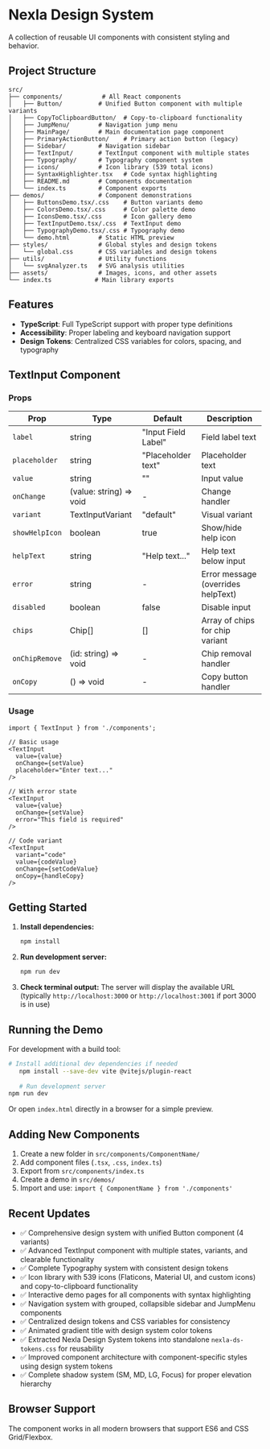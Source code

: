 # Nexla Design System

A collection of reusable UI components with consistent styling and behavior.

## Project Structure

```
src/
├── components/           # All React components
│   ├── Button/          # Unified Button component with multiple variants
│   ├── CopyToClipboardButton/  # Copy-to-clipboard functionality
│   ├── JumpMenu/        # Navigation jump menu
│   ├── MainPage/        # Main documentation page component
│   ├── PrimaryActionButton/    # Primary action button (legacy)
│   ├── Sidebar/         # Navigation sidebar
│   ├── TextInput/       # TextInput component with multiple states
│   ├── Typography/      # Typography component system
│   ├── icons/           # Icon library (539 total icons)
│   ├── SyntaxHighlighter.tsx   # Code syntax highlighting
│   ├── README.md        # Components documentation
│   └── index.ts         # Component exports
├── demos/               # Component demonstrations
│   ├── ButtonsDemo.tsx/.css    # Button variants demo
│   ├── ColorsDemo.tsx/.css     # Color palette demo
│   ├── IconsDemo.tsx/.css      # Icon gallery demo
│   ├── TextInputDemo.tsx/.css  # TextInput demo
│   ├── TypographyDemo.tsx/.css # Typography demo
│   └── demo.html        # Static HTML preview
├── styles/              # Global styles and design tokens
│   └── global.css       # CSS variables and design tokens
├── utils/               # Utility functions
│   └── svgAnalyzer.ts   # SVG analysis utilities
├── assets/              # Images, icons, and other assets
└── index.ts            # Main library exports
```

## Features

- **TypeScript**: Full TypeScript support with proper type definitions
- **Accessibility**: Proper labeling and keyboard navigation support
- **Design Tokens**: Centralized CSS variables for colors, spacing, and typography

## TextInput Component

### Props

| Prop | Type | Default | Description |
|------|------|---------|-------------|
| `label` | string | "Input Field Label" | Field label text |
| `placeholder` | string | "Placeholder text" | Placeholder text |
| `value` | string | "" | Input value |
| `onChange` | (value: string) => void | - | Change handler |
| `variant` | TextInputVariant | "default" | Visual variant |
| `showHelpIcon` | boolean | true | Show/hide help icon |
| `helpText` | string | "Help text..." | Help text below input |
| `error` | string | - | Error message (overrides helpText) |
| `disabled` | boolean | false | Disable input |
| `chips` | Chip[] | [] | Array of chips for chip variant |
| `onChipRemove` | (id: string) => void | - | Chip removal handler |
| `onCopy` | () => void | - | Copy button handler |

### Usage

```tsx
import { TextInput } from './components';

// Basic usage
<TextInput
  value={value}
  onChange={setValue}
  placeholder="Enter text..."
/>

// With error state
<TextInput
  value={value}
  onChange={setValue}
  error="This field is required"
/>

// Code variant
<TextInput
  variant="code"
  value={codeValue}
  onChange={setCodeValue}
  onCopy={handleCopy}
/>
```

## Getting Started

1. **Install dependencies:**
   ```bash
   npm install
   ```

2. **Run development server:**
   ```bash
   npm run dev
   ```

3. **Check terminal output:** The server will display the available URL (typically `http://localhost:3000` or `http://localhost:3001` if port 3000 is in use)

## Running the Demo

For development with a build tool:
```bash
# Install additional dev dependencies if needed
   npm install --save-dev vite @vitejs/plugin-react
   
   # Run development server
npm run dev
   ```

Or open `index.html` directly in a browser for a simple preview.

## Adding New Components

1. Create a new folder in `src/components/ComponentName/`
2. Add component files (`.tsx`, `.css`, `index.ts`)
3. Export from `src/components/index.ts`
4. Create a demo in `src/demos/`
5. Import and use: `import { ComponentName } from './components'`

## Recent Updates

- ✅ Comprehensive design system with unified Button component (4 variants)
- ✅ Advanced TextInput component with multiple states, variants, and clearable functionality
- ✅ Complete Typography system with consistent design tokens
- ✅ Icon library with 539 icons (Flaticons, Material UI, and custom icons) and copy-to-clipboard functionality  
- ✅ Interactive demo pages for all components with syntax highlighting
- ✅ Navigation system with grouped, collapsible sidebar and JumpMenu components
- ✅ Centralized design tokens and CSS variables for consistency
- ✅ Animated gradient title with design system color tokens
- ✅ Extracted Nexla Design System tokens into standalone `nexla-ds-tokens.css` for reusability
- ✅ Improved component architecture with component-specific styles using design system tokens
- ✅ Complete shadow system (SM, MD, LG, Focus) for proper elevation hierarchy

## Browser Support

The component works in all modern browsers that support ES6 and CSS Grid/Flexbox. 